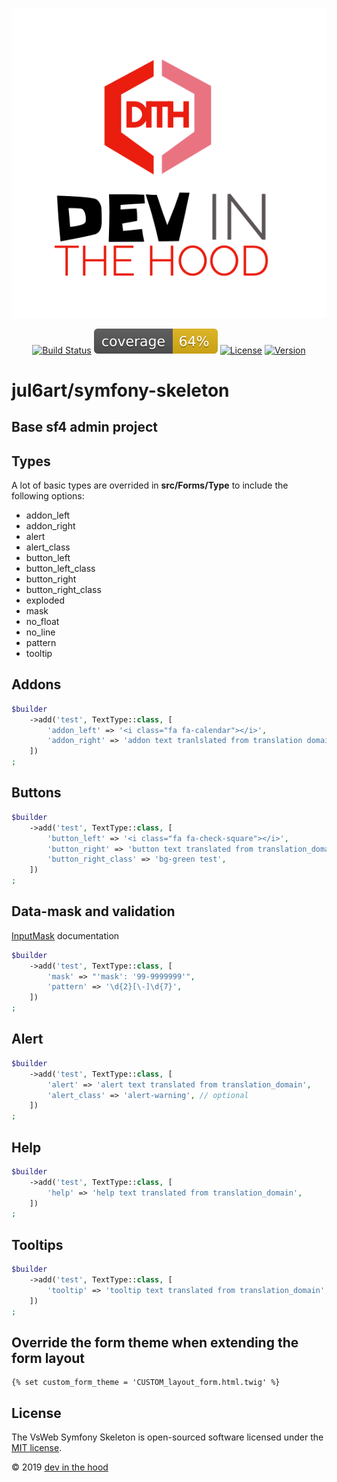 <p align="center">
    <a href="https://devinthehood.com"><img src="https://github.com/jul6art/symfony-skeleton/blob/master/assets/img/devinthehood.png?raw=true" alt="logo VsWeb"></a>
</p>

<p align="center">
    <a href="https://jenkins.vsweb.be/job/Symfony%20skeleton/" target="_blank"><img src="https://jenkins.vsweb.be/buildStatus/icon?job=Symfony+skeleton" alt="Build Status"></a>
    <a href="https://github.com/jul6art/symfony-skeleton/blob/master/data/report/coverage.svg" target="_blank"><img src="https://github.com/jul6art/symfony-skeleton/blob/master/data/report/coverage.svg" alt="Code Coverage"></a>
    <a href="https://opensource.org/licenses/MIT" target="_blank"><img src="https://img.shields.io/badge/License-MIT-yellow.svg" alt="License"></a>
    <a href="https://github.com/jul6art/symfony-skeleton" target="_blank"><img src="https://img.shields.io/static/v1?label=stable&message=v1+coming+soon&color=orange" alt="Version"></a>
</p>

jul6art/symfony-skeleton
========================
Base sf4 admin project
----------------------

Types
-----

A lot of basic types are overrided in **src/Forms/Type** to include the following options:
    
* addon_left
* addon_right
* alert
* alert_class
* button_left
* button_left_class
* button_right
* button_right_class
* exploded
* mask
* no_float
* no_line
* pattern
* tooltip
    
Addons
------

```php
$builder
    ->add('test', TextType::class, [
        'addon_left' => '<i class="fa fa-calendar"></i>',
        'addon_right' => 'addon text tranlslated from translation domain',
    ])
;
```
    
Buttons
-------

```php
$builder
    ->add('test', TextType::class, [
        'button_left' => '<i class="fa fa-check-square"></i>',
        'button_right' => 'button text translated from translation_domain',
        'button_right_class' => 'bg-green test',
    ])
;
```
    
Data-mask and validation
------------------------

[InputMask](https://github.com/RobinHerbots/Inputmask) documentation

```php
$builder
    ->add('test', TextType::class, [
        'mask' => "'mask': '99-9999999'",
        'pattern' => '\d{2}[\-]\d{7}',
    ])
;
```
    
Alert
-----

```php
$builder
    ->add('test', TextType::class, [
        'alert' => 'alert text translated from translation_domain',
        'alert_class' => 'alert-warning', // optional
    ])
;
```
    
Help
----

```php
$builder
    ->add('test', TextType::class, [
        'help' => 'help text translated from translation_domain',
    ])
;
```
    
Tooltips
--------

```php
$builder
    ->add('test', TextType::class, [
        'tooltip' => 'tooltip text translated from translation_domain',
    ])
;
```

Override the form theme when extending the form layout
------------------------------------------------------

```twig
{% set custom_form_theme = 'CUSTOM_layout_form.html.twig' %}
```

License
-------

The VsWeb Symfony Skeleton is open-sourced software licensed under the [MIT license](https://opensource.org/licenses/MIT).

&copy; 2019 [dev in the hood](https://devinthehood.com)
